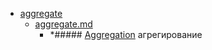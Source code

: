 - <a href = "E:\Node_projects\Node_Way\NBase\_Md\_Index\__Closer\_Uml\Main_I\contaners\contaner_2\courses\EA_tutorials\whatisuml\umlconnections\aggregate\cat.aggregate\dir.aggregate.md">aggregate</a>
    - <a href = "E:\Node_projects\Node_Way\NBase\_Md\_Index\__Closer\_Uml\Main_I\contaners\contaner_2\courses\EA_tutorials\whatisuml\umlconnections\aggregate\aggregate.md">aggregate.md</a>
        - *##### [Aggregation](https://sparxsystems.com/enterprise_architect_user_guide/15.1/model_domains/aggregate.html) агрегирование
